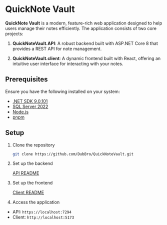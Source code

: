 # QuickNote Vault

**QuickNote Vault** is a modern, feature-rich web application designed to help users manage their notes efficiently. The application consists of two core projects:

1. **QuickNoteVault.API**: A robust backend built with ASP.NET Core 8 that provides a REST API for note management.

2. **QuickNoteVault.client**: A dynamic frontend built with React, offering an intuitive user interface for interacting with your notes.

## Prerequisites

Ensure you have the following installed on your system:

- [.NET SDK 9.0.101](https://dotnet.microsoft.com/en-us/download/dotnet/9.0)
- [SQL Server 2022](https://www.microsoft.com/en/sql-server/sql-server-downloads)
- [Node.js](https://nodejs.org/)
- [pnpm](https://pnpm.io/)

## Setup

1. Clone the repository

    ```bash
    git clone https://github.com/DubBro/QuickNoteVault.git
    ```

2. Set up the backend

    [API README](/QuickNoteVault.API/README.md)

3. Set up the frontend

    [Client README](/QuickNoteVault.client/README.md)

4. Access the application

- API: `https://localhost:7294`
- Client: `http://localhost:5173`
